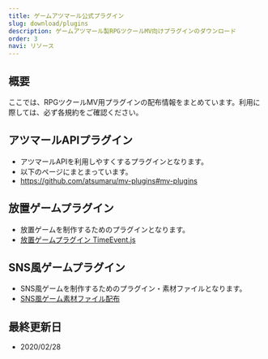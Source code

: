 ```yaml
---
title: ゲームアツマール公式プラグイン
slug: download/plugins
description: ゲームアツマール製RPGツクールMV向けプラグインのダウンロード
order: 3
navi: リソース
---
```

    
## 概要
ここでは、RPGツクールMV用プラグインの配布情報をまとめています。利用に際しては、必ず各規約をご確認ください。
    
## アツマールAPIプラグイン
 - アツマールAPIを利用しやすくするプラグインとなります。
 - 以下のページにまとまっています。
 - https://github.com/atsumaru/mv-plugins#mv-plugins
    
## 放置ゲームプラグイン
 - 放置ゲームを制作するためのプラグインとなります。
 - [放置ゲームプラグイン TimeEvent.js](https://ch.nicovideo.jp/indies-game/blomaga/ar1273292)
    
## SNS風ゲームプラグイン
 - SNS風ゲームを制作するためのプラグイン・素材ファイルとなります。
 - [SNS風ゲーム素材ファイル配布](http://site.nicovideo.jp/rpgtkool/material/sns_like.html)
    
## 最終更新日
 - 2020/02/28
